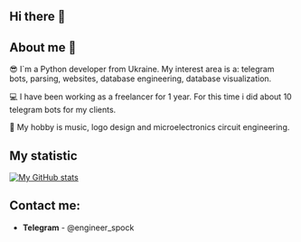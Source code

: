 ## Hi there 🖖

## About me 📝

😎 I`m a Python developer from Ukraine. My interest area is a: telegram bots, parsing, websites, database engineering, 
database visualization.

💻 I have been working as a freelancer for 1 year. For this time i did about 10 telegram bots for my clients. 

🎸 My hobby is music, logo design and microelectronics circuit engineering. 

## My statistic

[![My GitHub stats](https://github-readme-stats.vercel.app/api?username=illustratumq&hide=contribs,stars&2&show_icons=true&title_color=4fc575&layout=pie)](https://github.com/anuraghazra/github-readme-stats)

## Contact me:
  - **Telegram** - @engineer_spock
